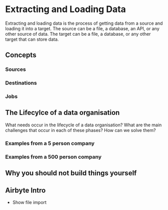 # Extracting and Loading Data

Extracting and loading data is the process of getting data from a source and loading it into a target. The source can be a file, a database, an API, or any other source of data. The target can be a file, a database, or any other target that can store data.


## Concepts

### Sources

### Destinations

### Jobs

## The Lifecylce of a data organisation
What needs occur in the lifecycle of a data organisation? What are the main challenges that occur in each of these phases? How can we solve them?


### Examples from a 5 person company
### Examples from a 500 person company


## Why you should not build things yourself


## Airbyte Intro
- Show file import 
